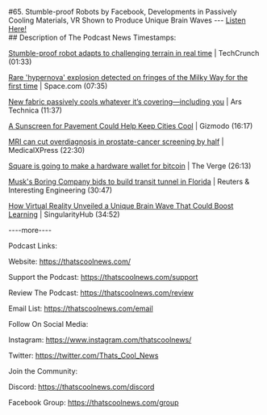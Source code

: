 #65. Stumble-proof Robots by Facebook, Developments in Passively Cooling Materials, VR Shown to Produce Unique Brain Waves
        ---
        [Listen Here!](https://thatscoolnews.podbean.com/e/65-stumble-proof-robots-by-facebook-developments-in-passively-cooling-materials-vr-shown-to-produce-unique-brain-waves/) \
        ## Description of The Podcast
        News Timestamps:
<p><a href='https://techcrunch.com/2021/07/09/stumble-proof-robot-adapts-to-challenging-terrain-in-real-time/?utm_source=feedburner&utm_medium=feed&utm_campaign=Feed%3A+Techcrunch+%28TechCrunch%29'>Stumble-proof robot adapts to challenging terrain in real time</a> | TechCrunch (01:33)</p>

<p><a href='https://www.space.com/magneto-rotational-hypernova-explosion-detected'>Rare 'hypernova' explosion detected on fringes of the Milky Way for the first time</a> | Space.com (07:35)</p>

<p><a href='https://arstechnica.com/science/2021/07/new-fabric-passively-cools-whatever-its-covering-including-you/'>New fabric passively cools whatever it’s covering—including you</a> | Ars Technica (11:37)</p>

<p><a href='https://gizmodo.com/a-sunscreen-for-pavement-could-help-keep-cities-cool-1847214621'>A Sunscreen for Pavement Could Help Keep Cities Cool</a> | Gizmodo (16:17)</p>

<p><a href='https://medicalxpress.com/news/2021-07-mri-overdiagnoses-prostate-cancer-screening.html'>MRI can cut overdiagnosis in prostate-cancer screening by half</a> | MedicalXPress (22:30)</p>

<p><a href='https://www.theverge.com/2021/7/8/22569309/square-hardware-wallet-bitcoin-jack-dorsey'>Square is going to make a hardware wallet for bitcoin</a> | The Verge (26:13)</p>

<p><a href='https://www.reuters.com/business/autos-transportation/musks-boring-company-bids-build-transit-tunnel-florida-2021-07-08/'>Musk's Boring Company bids to build transit tunnel in Florida</a> | Reuters & Interesting Engineering (30:47)</p>

<p><a href='https://singularityhub.com/2021/07/06/how-virtual-reality-unveiled-a-unique-brain-wave-that-could-boost-learning/?utm_source=tldrnewsletter'>How Virtual Reality Unveiled a Unique Brain Wave That Could Boost Learning</a> | SingularityHub (34:52)

----more----
</p>

Podcast Links:
<p style="text-align:left;">Website: <a href='https://thatscoolnews.com/'>https://thatscoolnews.com/</a></p>

<p style="text-align:left;">Support the Podcast: <a href='https://thatscoolnews.com/support'>https://thatscoolnews.com/support</a></p>

<p style="text-align:left;">Review The Podcast: <a href='https://thatscoolnews.com/review/'>https://thatscoolnews.com/review</a></p>

<p style="text-align:left;">Email List: <a href='https://thatscoolnews.com/email/'>https://thatscoolnews.com/email</a></p>

Follow On Social Media:
<p style="text-align:left;">Instagram: <a href='https://www.instagram.com/thatscoolnews/'>https://www.instagram.com/thatscoolnews/ </a></p>

<p style="text-align:left;">Twitter: <a href='https://twitter.com/Thats_Cool_News'>https://twitter.com/Thats_Cool_News</a> </p>

Join the Community:
<p style="text-align:left;">Discord: <a href='https://thatscoolnews.com/discord'>https://thatscoolnews.com/discord</a></p>

<p style="text-align:left;">Facebook Group: <a href='https://thatscoolnews.com/group'>https://thatscoolnews.com/group</a></p>
